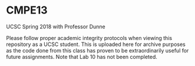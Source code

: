 # CMPE13
UCSC Spring 2018 with Professor Dunne

Please follow proper academic integrity protocols when viewing this repository as a UCSC student. This is uploaded here for archive purposes as the code done from this class has proven to be extraordinarily useful for future assignments. Note that Lab 10 has not been completed.
